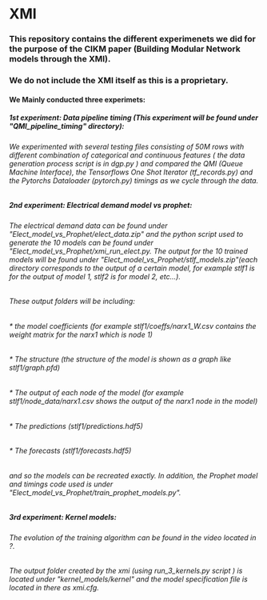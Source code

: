# XMI

### This repository contains the different experimenets we did for the purpose of the CIKM paper (Building Modular Network models through the XMI). 
### We do not include the XMI itself as this is a proprietary.

#### We Mainly conducted three experimets:
##### 1st experiment: Data pipeline timing (This experiment will be found under "QMI_pipeline_timing" directory):
###### We experimented with several testing files consisting of 50M rows with different combination of categorical and continuous features ( the data generation process script is in  dgp.py ) and compared the QMI (Queue Machine Interface), the Tensorflows One Shot Iterator (tf_records.py) and the Pytorchs Dataloader (pytorch.py) timings as we cycle through the data.

##### 2nd experiment: Electrical demand model vs prophet:
###### The electrical demand data can be found under "Elect_model_vs_Prophet/elect_data.zip" and the python script used to generate the 10 models can be found under "Elect_model_vs_Prophet/xmi_run_elect.py. The output for the 10 trained models will be found under "Elect_model_vs_Prophet/stlf_models.zip"(each directory corresponds to the output of a certain model, for example stlf1 is for the output of model 1, stlf2 is for model 2, etc...). 

###### These output folders will be including:
######   * the model coefficients (for example stlf1/coeffs/narx1_W.csv contains the weight matrix for the narx1 which is node 1)
######   * The structure (the structure of the model is shown as a graph like stlf1/graph.pfd)
######   * The output of each node of the model (for example stlf1/node_data/narx1.csv shows the output of the narx1 node in the model) 
######   * The predictions (stlf1/predictions.hdf5)
######   * The forecasts (stlf1/forecasts.hdf5)  

###### and so the models can be recreated exactly. In addition, the Prophet model and timings code used is under "Elect_model_vs_Prophet/train_prophet_models.py".  

##### 3rd experiment: Kernel models:
###### The evolution of the training algorithm can be found in the video located in ?. 
###### The output folder created by the xmi (using run_3_kernels.py script ) is located under "kernel_models/kernel" and the model specification file is located in there as xmi.cfg.
